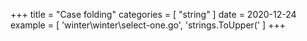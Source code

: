 +++
title = "Case folding"
categories = [ "string" ]
date = 2020-12-24
example = [
   'winter\winter\select-one.go', 'strings.ToUpper('
]
+++
